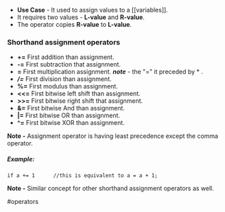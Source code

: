 - **Use Case** - It used to assign values to a [[variables]].
- It requires two values - **L-value** and **R-value**.
- The operator copies **R-value** to **L-value**.

### Shorthand assignment operators
- **+=** First addition than assignment.
- **-=**  First subtraction that assignment.
- **=**  First multiplication assignment.  _**note**_ - the "=" it preceded by * .
- _**/=**_ First division than assignment.
- **%=** First modulus than assignment.
- **<<=** First bitwise left shift than assignment.
- **>>=** First bitwise right shift that assignment.
- **&=** First bitwise And than assignment.
- **|=** First bitwise OR than assignment.
- **^=** First bitwise XOR than assignment.

**Note -** Assignment operator is having least precedence except the comma operator.

##### Example: 
```
if a += 1      //this is equivalent to a = a + 1;
```
**Note -** Similar concept for other shorthand assignment operators as well.


#operators